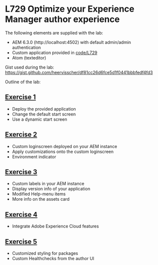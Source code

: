 # L729 Optimize your Experience Manager author experience

The following elements are supplied with the lab:

- AEM 6.3.0 (http://localhost:4502) with default admin/admin authentication  
- Custom application provided in [code/L729](code/L729)  
- Atom (texteditor)

Gist used during the lab: https://gist.github.com/heervisscher/df81cc26d6fce5d1f0441bbbfedf4fd3

Outline of the lab:

## [Exercise 1](exercise1)
- Deploy the provided application
- Change the default start screen
- Use a dynamic start screen

## [Exercise 2](exercise2)
- Custom loginscreen deployed on your AEM instance
- Apply customizations onto the custom loginscreen
- Environment indicator

## [Exercise 3](exercise3)
- Custom labels in your AEM instance
- Display version info of your application
- Modified Help-menu items
- More info on the assets card

## [Exercise 4](exercise4)
- Integrate Adobe Experience Cloud features

## [Exercise 5](exercise5)
- Customized styling for packages
- Custom Healthchecks from the author UI
